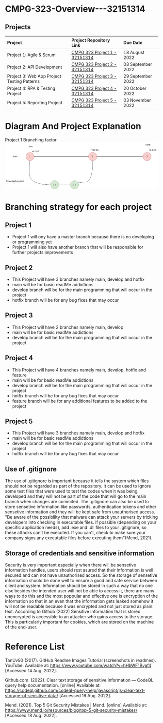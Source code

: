 # CMPG-323-Overview---32151314

## Projects
| Project                                     | Project Repository Link                                   | Due Date          |                                 
| :-----                                      | :---                                                      | :----             |
| Project 1: Agile & Scrum                    | <a href="https://github.com/SimonKapfura/CMPG-323-Overview---32151314">CMPG 323 Project 1 - 32151314</a>              | 18 August 2022    |
| Project 2: API Development                  | <a href="">CMPG 323 Project 2 - 32151314</a>              | 08 September 2022 |
| Project 3: Web App Project Testing Patterns | <a href="">CMPG 323 Project 3 - 32151314</a>              | 29 September 2022 |
| Project 4: RPA & Testing Project            | <a href="">CMPG 323 Project 4 - 32151314</a>              | 20 October 2022   |
| Project 5: Reporting Project                | <a href="">CMPG 323 Project 5 - 32151314</a>              | 03 November 2022  |

# Diagram And Project Explanation
Project 1 Branching factor
![](something.drawio.png)



# Branching strategy for each project
## Project 1
- Project 1 will ony have a master branch because there is no developing or programming yet
- Project 1 will also have another branch that will be responsible for further projects improvements
## Project 2
- This Project will have 3 branches namely main, develop and hotfix
- main will be for basic readMe addidtions
- develop branch will be for the main programming that will occur in the project
- hotfix branch will be for any bug fixes that may occur

## Project 3
- This Project will have 2 branches namely main, develop
- main will be for basic readMe addidtions
- develop branch will be for the main programming that will occur in the project

## Project 4
- This Project will have 4 branches namely main, develop, hotfix and feature
- main will be for basic readMe addidtions
- develop branch will be for the main programming that will occur in the project
- hotfix branch will be for any bug fixes that may occur
- feature branch will be for any additional features to be added to the project

## Project 5
- This Project will have 3 branches namely main, develop and hotfix
- main will be for basic readMe addidtions
- develop branch will be for the main programming that will occur in the project
- hotfix branch will be for any bug fixes that may occur

## Use of .gitignore
The use of .gitignore is important because it tells the system which files should not be regarded as part of the repository. It can be used to ignore some test files that were used to test the codes when it was being developed and they will not be part of the code that will go to the main branch when changes are commited. The .gitignore can also be used to store sensetive information like passwords, authentication tokens and other sensetive information and they will be kept safe from unauthorised access. "Be aware of the possibility that malware can attack your servers by tricking developers into checking in executable files. If possible (depending on your specific application needs), add .exe and .dll files to your .gitignore, so these attacks can’t be executed. If you can't, check to make sure your company signs any executable files before executing them"(Mend, 2021).

## Storage of credentials and sensitive information
Security is very important especially when there will be sensetive information handles, users should rest asured that their information is well secured and can not have unauthorised access. So the storage of sensetive information should be done well to ensure a good and safe service between client and system. Information should be stored in such a way that no one else besides the intended user will not be able to access it, there are many ways to do this and the most poppular and effective one is encryption of the information so that in an even that the information gets leaked somehow it will not be readable because it was encrypted and not just stored as plain text. According to Github (2022) Sensitive information that is stored unencrypted is accessible to an attacker who gains access to the storage. This is particularly important for cookies, which are stored on the machine of the end-user.

# Reference List
TanUv90 (2017). GitHub Readme Images Tutorial (screenshots in readmes). YouTube. Available at: https://www.youtube.com/watch?v=hHbWF1Bvgf4 [Accessed 14 Aug. 2022].

Github.com. (2022). Clear text storage of sensitive information — CodeQL query help documentation. [online] Available at: https://codeql.github.com/codeql-query-help/javascript/js-clear-text-storage-of-sensitive-data/ [Accessed 16 Aug. 2022].

‌Mend. (2021). Top 5 Git Security Mistakes | Mend. [online] Available at: https://www.mend.io/resources/blog/top-5-git-security-mistakes/ [Accessed 18 Aug. 2022].

‌

‌
